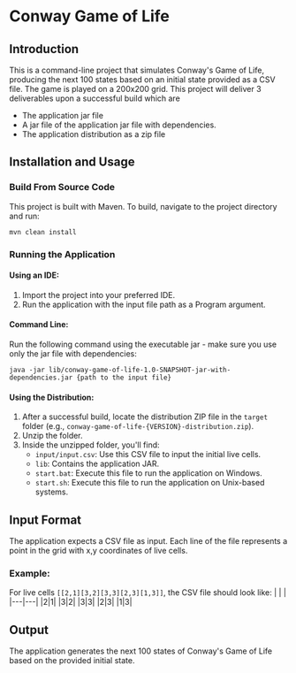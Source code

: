 # Conway Game of Life

## Introduction
This is a command-line project that simulates Conway's Game of Life, producing the next 100 states based on an initial state provided as a CSV file. The game is played on a 200x200 grid.
This project will deliver 3 deliverables upon  a successful build which are
* The application jar file
* A jar file of the application jar file with dependencies.
* The application distribution as a zip file

## Installation and Usage

### Build From Source Code
This project is built with Maven. To build, navigate to the project directory and run:
```
mvn clean install
```

### Running the Application

#### Using an IDE:
1. Import the project into your preferred IDE.
2. Run the application with the input file path as a Program argument.

#### Command Line:
Run the following command using the executable jar - make sure you use only the jar file with dependencies:

```
java -jar lib/conway-game-of-life-1.0-SNAPSHOT-jar-with-dependencies.jar {path to the input file}
```

#### Using the Distribution:
1. After a successful build, locate the distribution ZIP file in the `target` folder (e.g., `conway-game-of-life-{VERSION}-distribution.zip`).
2. Unzip the folder.
3. Inside the unzipped folder, you'll find:
   - `input/input.csv`: Use this CSV file to input the initial live cells.
   - `lib`: Contains the application JAR.
   - `start.bat`: Execute this file to run the application on Windows.
   - `start.sh`: Execute this file to run the application on Unix-based systems.

## Input Format
The application expects a CSV file as input. Each line of the file represents a point in the grid with x,y coordinates of live cells.

### Example:
For live cells `[[2,1][3,2][3,3][2,3][1,3]]`, the CSV file should look like:
|   |   |
|---|---|
|2|1|
|3|2|
|3|3|
|2|3|
|1|3|
## Output
The application generates the next 100 states of Conway's Game of Life based on the provided initial state.

